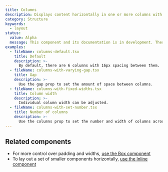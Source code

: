 ```yaml
---
title: Columns
description: Displays content horizontally in one or more columns with equal spacing between.
category: Structure
keywords:
  - layout
status:
  value: Alpha
  message: This component and its documentation is in development. There could be breaking changes made to it in a non-major release of Polaris. Please use with caution. To learn more please read about our [components lifecycle](/getting-started/components-lifecycle).
examples:
  - fileName: columns-default.tsx
    title: Default
    description: >-
      By default, there are 6 columns with 16px spacing between them.
  - fileName: columns-with-varying-gap.tsx
    title: Gap
    description: >-
      Use the gap prop to set the amount of space between columns.
  - fileName: columns-with-fixed-widths.tsx
    title: Column width
    description: >-
      Individual column width can be adjusted.
  - fileName: columns-with-set-number.tsx
    title: Number of columns
    description: >-
      Use the columns prop to set the number and width of columns across breakpoints.
---
```


## Related components

- For more control over padding and widths, [use the Box component](https://polaris.shopify.com/components/box)
- To lay out a set of smaller components horizontally, [use the Inline component](https://polaris.shopify.com/components/inline)
